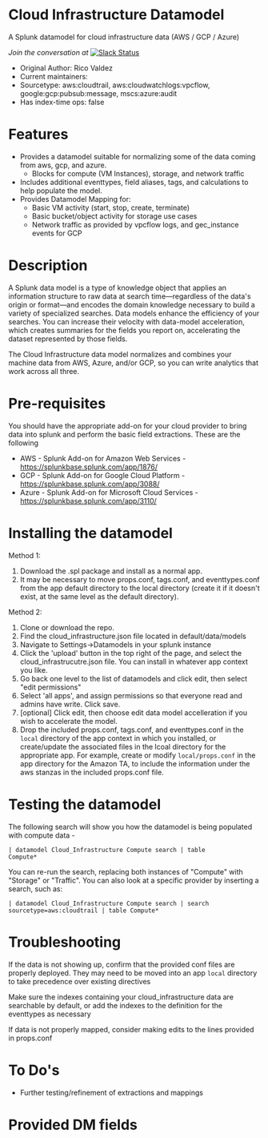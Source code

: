 Cloud Infrastructure Datamodel
==========

A Splunk datamodel for cloud infrastructure data (AWS / GCP / Azure)

*Join the conversation at* [![Slack Status](https://img.shields.io/badge/slack-@splunk/security-yellow.svg?logo=slack)](https://splunk-usergroups.slack.com/signup)

- Original Author: Rico Valdez
- Current maintainers:
- Sourcetype: aws:cloudtrail, aws:cloudwatchlogs:vpcflow, google:gcp:pubsub:message, mscs:azure:audit
- Has index-time ops: false



# Features
* Provides a datamodel suitable for normalizing some of the data coming from aws, gcp, and azure. 
	* Blocks for compute (VM Instances), storage, and network traffic
* Includes additional eventtypes, field aliases, tags, and calculations to help populate the model.
* Provides Datamodel Mapping for:
	* Basic VM activity (start, stop, create, terminate)
	* Basic bucket/object activity for storage use cases
	* Network traffic as provided by vpcflow logs, and gec_instance events for GCP


# Description

A Splunk data model is a type of knowledge object that applies an information structure to raw data at search time—regardless of the data's origin or format—and encodes the domain knowledge necessary to build a variety of specialized searches. Data models enhance the efficiency of your searches. You can increase their velocity with data-model acceleration, which creates summaries for the fields you report on, accelerating the dataset represented by those fields. 

The Cloud Infrastructure data model normalizes and combines your machine data from AWS, Azure, and/or GCP, so you can write analytics that work across all three.


# Pre-requisites

You should have the appropriate add-on for your cloud provider to bring data into splunk and perform the basic field extractions. These are the following

* AWS - Splunk Add-on for Amazon Web Services - https://splunkbase.splunk.com/app/1876/
* GCP - Splunk Add-on for Google Cloud Platform - https://splunkbase.splunk.com/app/3088/
* Azure - Splunk Add-on for Microsoft Cloud Services - https://splunkbase.splunk.com/app/3110/


# Installing the datamodel 

Method 1:

1. Download the .spl package and install as a normal app.
2. It may be necessary to move props.conf, tags.conf, and eventtypes.conf from the app default directory to the local directory (create it if it doesn't exist, at the same level as the default directory).


Method 2:

1. Clone or download the repo. 
2. Find the cloud_infrastructure.json file located in default/data/models
3. Navigate to Settings->Datamodels in your splunk instance
4. Click the 'upload' button in the top right of the page, and select the cloud_infrastrucutre.json file. You can install in whatever app context you like. 
5. Go back one level to the list of datamodels and click edit, then select "edit permissions"
6. Select 'all apps', and assign permissions so that everyone read and admins have write. Click save.
7. [optional] Click edit, then choose edit data model accelleration if you wish to accelerate the model. 
8. Drop the included props.conf, tags.conf, and eventtypes.conf in the <code>local</code> directory of the app context in which you installed, or create/update the associated files in the lcoal directory for the appropriate app. For example, create or modify <code>local/props.conf</code> in the app directory for the Amazon TA, to include the information under the aws stanzas in the included props.conf file.


# Testing the datamodel

The following search will show you how the datamodel is being populated with compute data -

<code>| datamodel Cloud_Infrastructure Compute search | table Compute*</code>

You can re-run the search, replacing both instances of "Compute" with "Storage" or "Traffic". You can also look at a specific provider by inserting a search, such as:

<code>| datamodel Cloud_Infrastructure Compute search | search sourcetype=aws:cloudtrail | table Compute*</code>


# Troubleshooting
If the data is not showing up, confirm that the provided conf files are properly deployed. They may need to be moved into an app <code>local</code> directory to take precedence over existing directives

Make sure the indexes containing your cloud_infrastructure data are searchable by default, or add the indexes to the definition for the eventtypes as necessary

If data is not properly mapped, consider making edits to the lines provided in props.conf

# To Do's
* Further testing/refinement of extractions and mappings


# Provided DM fields

<table here>
